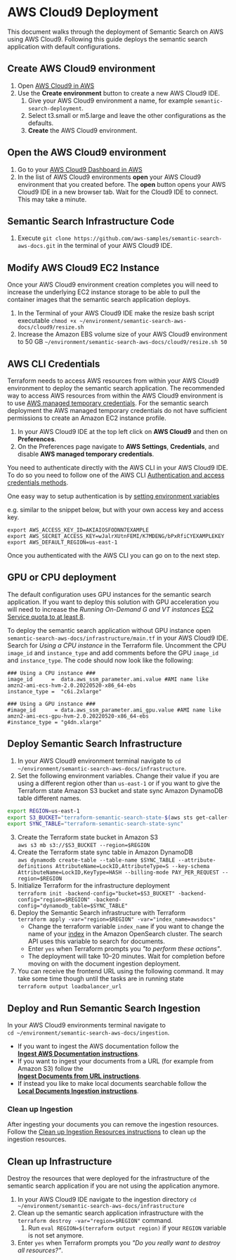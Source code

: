 # AWS Cloud9 Deployment
This document walks through the deployment of Semantic Search on AWS using AWS Cloud9. Following this guide deploys the semantic search application with default configurations.

## Create AWS Cloud9 environment
1. Open [AWS Cloud9 in AWS](https://console.aws.amazon.com/cloud9control/home)
2. Use the **Create environment** button to create a new AWS Cloud9 IDE.
    1. Give your AWS Cloud9 environment a name, for example `semantic-search-deployment`.
    2. Select t3.small or m5.large and leave the other configurations as the defaults.
    3. **Create** the AWS Cloud9 environment.

## Open the AWS Cloud9 environment
1. Go to your [AWS Cloud9 Dashboard in AWS](https://console.aws.amazon.com/cloud9control/home)
2. In the list of AWS Cloud9 environments **open** your AWS Cloud9 environment that you created before. The **open** button opens your AWS Cloud9 IDE in a new browser tab. Wait for the Cloud9 IDE to connect. This may take a minute.

## Semantic Search Infrastructure Code
1. Execute `git clone https://github.com/aws-samples/semantic-search-aws-docs.git` in the terminal of your AWS Cloud9 IDE.

## Modify AWS Cloud9 EC2 Instance
Once your AWS Cloud9 environment creation completes you will need to increase the underlying EC2 instance storage to be able to pull the container images that the semantic search application deploys.
1. In the Terminal of your AWS Cloud9 IDE make the resize bash script executable `chmod +x ~/environment/semantic-search-aws-docs/cloud9/resize.sh`
2. Increase the Amazon EBS volume size of your AWS Cloud9 environment to 50 GB `~/environment/semantic-search-aws-docs/cloud9/resize.sh 50`

## AWS CLI Credentials
Terraform needs to access AWS resources from within your AWS Cloud9 environment to deploy the semantic search application. The recommended way to access AWS resources from within the AWS Cloud9 environment is to use [AWS managed temporary credentials](https://docs.aws.amazon.com/cloud9/latest/user-guide/security-iam.html#auth-and-access-control-temporary-managed-credentials-supported). For the semantic search deployment the AWS managed temporary credentials do not have sufficient permissions to create an Amazon EC2 instance profile.
1. In your AWS Cloud9 IDE at the top left click on **AWS Cloud9** and then on **Preferences**.
2. On the Preferences page navigate to **AWS Settings**, **Credentials**, and disable **AWS managed temporary credentials**.

You need to authenticate directly with the AWS CLI in your AWS Cloud9 IDE. To do so you need to follow one of the AWS CLI [Authentication and access credentials methods](https://docs.aws.amazon.com/cli/latest/userguide/cli-chap-authentication.html). 

One easy way to setup authentication is by [setting environment variables ](https://docs.aws.amazon.com/cli/latest/userguide/cli-configure-envvars.html#:~:text=supported%20environment%20variables-,How%20to%20set%20environment%20variables,-The%20following%20examples)

e.g. similar to the snippet below, but with your own access key and access key.
```
export AWS_ACCESS_KEY_ID=AKIAIOSFODNN7EXAMPLE
export AWS_SECRET_ACCESS_KEY=wJalrXUtnFEMI/K7MDENG/bPxRfiCYEXAMPLEKEY
export AWS_DEFAULT_REGION=us-east-1 
```

Once you authenticated with the AWS CLI you can go on to the next step.

## GPU or CPU deployment
The default configuration uses GPU instances for the semantic search application. If you want to deploy this solution with GPU acceleration you will need to increase the _Running On-Demand G and VT instances_ [EC2 Service quota to at least 8](https://aws.amazon.com/premiumsupport/knowledge-center/ec2-instance-limit/).

To deploy the semantic search application without GPU instance open `semantic-search-aws-docs/infrastructure/main.tf` in your AWS Cloud9 IDE. Search for _Using a CPU instance_ in the Terraform file. Uncomment the CPU `image_id` and `instance_type` and add comments before the GPU `image_id` and `instance_type`. The code should now look like the following:
```
### Using a CPU instance ###
image_id      =  data.aws_ssm_parameter.ami.value #AMI name like amzn2-ami-ecs-hvm-2.0.20220520-x86_64-ebs
instance_type =  "c6i.2xlarge"

### Using a GPU instance ###
#image_id      = data.aws_ssm_parameter.ami_gpu.value #AMI name like amzn2-ami-ecs-gpu-hvm-2.0.20220520-x86_64-ebs
#instance_type = "g4dn.xlarge"
```

## Deploy Semantic Search Infrastructure
1. In your AWS Cloud9 environment terminal navigate to `cd ~/environment/semantic-search-aws-docs/infrastructure`.
2. Set the following environment variables. Change their value if you are using a different region other than `us-east-1` or if you want to give the Terraform state Amazon S3 bucket and state sync Amazon DynamoDB table different names.

```bash
export REGION=us-east-1
export S3_BUCKET="terraform-semantic-search-state-$(aws sts get-caller-identity --query Account --output text)"
export SYNC_TABLE="terraform-semantic-search-state-sync"
```

3. Create the Terraform state bucket in Amazon S3 <br>
`aws s3 mb s3://$S3_BUCKET --region=$REGION` 
4. Create the Terraform state sync table in Amazon DynamoDB <br>
`aws dynamodb create-table --table-name $SYNC_TABLE --attribute-definitions AttributeName=LockID,AttributeType=S --key-schema   AttributeName=LockID,KeyType=HASH --billing-mode PAY_PER_REQUEST --region=$REGION`
5. Initialize Terraform for the infrastructure deployment <br> `terraform init -backend-config="bucket=$S3_BUCKET" -backend-config="region=$REGION" -backend-config="dynamodb_table=$SYNC_TABLE"`
6. Deploy the Semantic Search infrastructure with Terraform <br> `terraform apply -var="region=$REGION" -var="index_name=awsdocs"`
    * Change the terraform variable `index_name` if you want to change the name of your [index](https://opensearch.org/docs/latest/dashboards/im-dashboards/index-management/) in the Amazon OpenSearch cluster. The search API uses this variable to search for documents.
    * Enter `yes` when Terraform prompts you _"to perform these actions"_.
    * The deployment will take 10–20 minutes. Wait for completion before moving on with the document ingestion deployment.
7. You can receive the frontend URL using the following command. It may take some time though until the tasks are in running state <br>
`terraform output loadbalancer_url`
## Deploy and Run Semantic Search Ingestion
In your AWS Cloud9 environments terminal navigate to <br>
`cd ~/environment/semantic-search-aws-docs/ingestion`. 
* If you want to ingest the AWS documentation follow the <br> **[Ingest AWS Documentation instructions](./ingest-aws-documentation.md)**.
* If you want to ingest your documents from a URL (for example from Amazon S3) follow the <br> **[Ingest Documents from URL instructions](./ingest-documents-from-url.md)**.
* If instead you like to make local documents searchable follow the <br>**[Local Documents Ingestion instructions](./ingest-custom-local-wdocuments.md)**.

### Clean up Ingestion
After ingesting your documents you can remove the ingestion resources. Follow the [Clean up Ingestion Resources instructions](./clean-up-ingestion-resources.md) to clean up the ingestion resources.

## Clean up Infrastructure
Destroy the resources that were deployed for the infrastructure of the semantic search application if you are not using the application anymore.
1. In your AWS Cloud9 IDE navigate to the ingestion directory `cd ~/environment/semantic-search-aws-docs/infrastructure`
2. Clean up the semantic search application infrastructure with the `terraform destroy -var="region=$REGION"` command. 
    1. Run `eval REGION=$(terraform output region)` if your `REGION` variable is not set anymore.
3. Enter `yes` when Terraform prompts you _"Do you really want to destroy all resources?"_.
